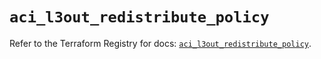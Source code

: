 # `aci_l3out_redistribute_policy`

Refer to the Terraform Registry for docs: [`aci_l3out_redistribute_policy`](https://registry.terraform.io/providers/ciscodevnet/aci/2.17.0/docs/resources/l3out_redistribute_policy).
